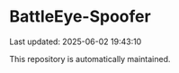 # BattleEye-Spoofer

Last updated: 2025-06-02 19:43:10

This repository is automatically maintained.
